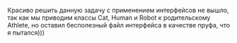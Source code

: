 Красиво решить данную задачу с применением интерфейсов не вышло, так как мы приводим классы Cat, Human и Robot к родительскому Athlete, но оставил бесполезный файл интерфейса в качестве пруфа, что я пытался)))
